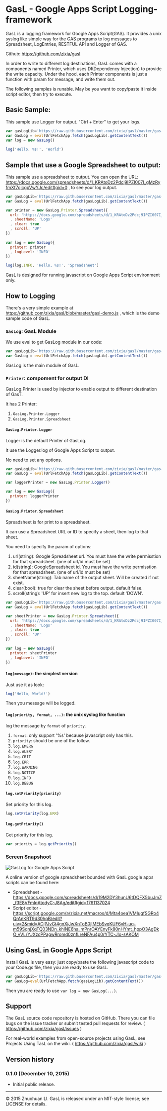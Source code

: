 # GasL - Google Apps Script Logging-framework

GasL is a logging framework for Google Apps Script(GAS). It provides a unix syslog like simple way for the GAS programs to log messages to Spreadsheet, LogEntries, RESTFUL API and Logger of GAS.

Github: https://github.com/zixia/gasl

In order to write to different log destinations, GasL comes with a components named Printer, which uses DI(Dependency Injection) to provide the write capacity. Under the hood, each Printer components is just a function with param for message, and write them out.

The following samples is runable. May be you want to copy/paste it inside script editor, then try to execute.

## Basic Sample:

This sample use Logger for output. "Ctrl + Enter" to get your logs.

```javascript
var gasLogLib='https://raw.githubusercontent.com/zixia/gasl/master/gas-log.js'
var GasLog = eval(UrlFetchApp.fetch(gasLogLib).getContentText())
var log = new GasLog()
    
log('Hello, %s!', 'World')
```

## Sample that use a Google Spreadsheet to output:

This sample use a spreadsheet to output. You can open the URL: https://docs.google.com/spreadsheets/d/1_KRAtoDz2Pdcj9IPZI007I_gMzRyfmXf7gicgxVwYJc/edit#gid=0 , to see your log output.

```javascript
var gasLogLib='https://raw.githubusercontent.com/zixia/gasl/master/gas-log.js'
var GasLog = eval(UrlFetchApp.fetch(gasLogLib).getContentText())

var printer = new GasLog.Printer.Spreadsheet({
  url: 'https://docs.google.com/spreadsheets/d/1_KRAtoDz2Pdcj9IPZI007I_gMzRyfmXf7gicgxVwYJc/edit#gid=0'
  , sheetName: 'Logs'
  , clear: true
  , scroll: 'UP'
})
  
var log = new GasLog({
  printer: printer
  , logLevel: 'INFO'
})

log(log.INFO, 'Hello, %s!', 'Spreadsheet')
```

GasL is designed for running javascript on Google Apps Script environment only.

## How to Logging

There's a very simple example at https://github.com/zixia/gasl/blob/master/gasl-demo.js , which is the demo sample code of GasL.

### `GasLog`: GasL Module

We use eval to get GasLog module in our code:

```javascript
var gasLogLib='https://raw.githubusercontent.com/zixia/gasl/master/gas-log.js'
var GasLog = eval(UrlFetchApp.fetch(gasLogLib).getContentText())
```
GasLog is the main module of GasL.

### `Printer`: compoment for output DI

GasLog.Printer is used by injector to enable output to different destination of GasT.

It has 2 Printer: 
1. `GasLog.Printer.Logger`
1. `GasLog.Printer.Spreadsheet`

#### `GasLog.Printer.Logger`

Logger is the default Printer of GasLog. 

It use the Logger.log of Google Apps Script to output.

No need to set any options.

```javascript
var gasLogLib='https://raw.githubusercontent.com/zixia/gasl/master/gas-log.js'
var GasLog = eval(UrlFetchApp.fetch(gasLogLib).getContentText())

var loggerPrinter = new GasLog.Printer.Logger()

var log = new GasLog({
  printer: loggerPrinter
})
```

#### `GasLog.Printer.Spreadsheet`

Spreadsheet is for print to a spreadsheet.

It can use a Spreadsheet URL or ID to specify a sheet, then log to that sheet.

You need to specify the param of options:
1. url(string): Google Spreadsheet url. You must have the write permisstion for that spreadsheet. (one of url/id must be set)
1. id(string): GoogleSpreadsheet id. You must have the write permisstion for that spreadsheet. (one of url/id must be set)
1. sheetName(string): Tab name of the output sheet. Will be created if not exist.
1. clear(bool): true for clear the sheet before output. default false.
1. scroll(string): 'UP' for insert new log to the top. default 'DOWN'.

```javascript
var gasLogLib='https://raw.githubusercontent.com/zixia/gasl/master/gas-log.js'
var GasLog = eval(UrlFetchApp.fetch(gasLogLib).getContentText())

var sheetPrinter = new GasLog.Printer.Spreadsheet({
  url: 'https://docs.google.com/spreadsheets/d/1_KRAtoDz2Pdcj9IPZI007I_gMzRyfmXf7gicgxVwYJc/edit#gid=0'
  , sheetName: 'Logs'
  , clear: true
  , scroll: 'UP'
})
  
var log = new GasLog({
  printer: sheetPrinter
  , logLevel: 'INFO'
})
```

#### `log(message)`: the simplest version

Just use it as look:

```javascript
log('Hello, World!')
```

Then you message will be logged.

#### `log(priority, format, ...)`: the unix syslog like function

log the message by `format` of `priority`.

1. `format`: only support '%s' because javascript only has this.
1. `priority`: should be one of the follow.
  1. `log.EMERG`
  1. `log.ALERT`
  1. `log.CRIT`
  1. `log.ERR`
  1. `log.WARNING`
  1. `log.NOTICE`
  1. `log.INFO`
  1. `log.DEBUG`

#### `log.setPriority(priority)`

Set priority for this log.

```javascript
log.setPriority(log.ERR)
```

#### `log.getPriority()`

Get priority for this log.

```javascript
var priority = log.getPriority()
```

### Screen Snapshoot
![GasLog for Google Apps Script](https://raw.githubusercontent.com/zixia/gasl/master/gas-log.png)

A online version of google spreadsheet bounded with GasL google apps scripts can be found here: 
* Spreadsheet - https://docs.google.com/spreadsheets/d/19M2DY3hunU6tDQFX5buJmZ_f3E8VFmlqAtodyC-J8Ag/edit#gid=1761137024
* Script editor - https://script.google.com/a/zixia.net/macros/d/Mta4oea1VMIugfSGRo4QrAnKRT9d30hqB/edit?uiv=2&mid=ACjPJvGt4gnXjJwXnToB0jIMEbSvqKUF6vH-uq-m59SqnjXqTQ03NDn_khlNE6ha_mPnrOAYEnyFk80nHYmt_hppO3AgDkO_vVLrYJXzcPPagwRromd0znfLreNFAu4p0rYTC-Jlo-sAKOM

## Using GasL in Google Apps Script

Install GasL is very easy: just copy/paste the following javascript code to your Code.gs file, then you are ready to use GasL.

```javascript
var gasLogLib='https://raw.githubusercontent.com/zixia/gasl/master/gas-log.js'
var GasLog=eval(UrlFetchApp.fetch(gasLogLib).getContentText())
```

Then you are ready to use `var log = new GasLog(...)`.

## Support

The GasL source code repository is hosted on GitHub. There you can file bugs on the issue tracker or submit tested pull requests for review. ( https://github.com/zixia/gasl/issues )

For real-world examples from open-source projects using GasL, see Projects Using TasL on the wiki. ( https://github.com/zixia/gasl/wiki )


## Version history

### 0.1.0 (December 10, 2015)
* Initial public release.

-------------------------------------------
© 2015 Zhuohuan LI. GasL is released under an MIT-style license; see LICENSE for details.
